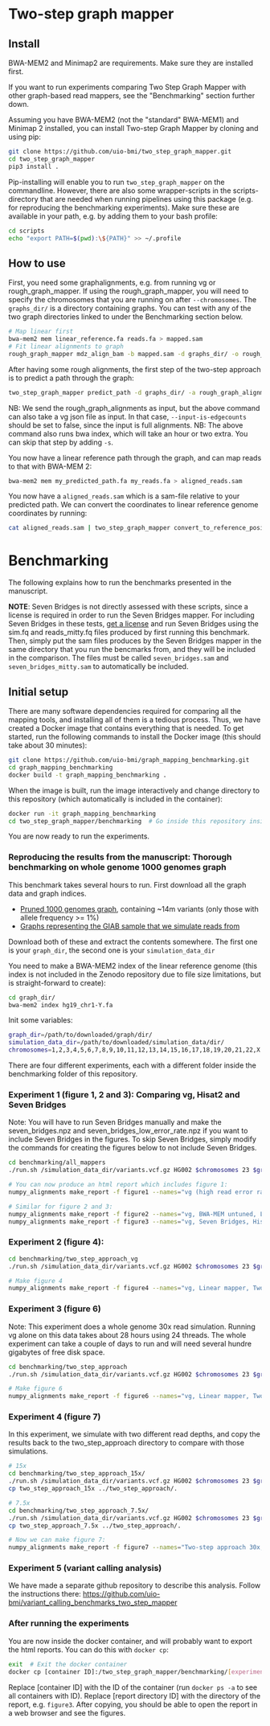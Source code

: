 # Two-step graph mapper

## Install
BWA-MEM2 and Minimap2 are requirements. Make sure they are installed first.

If you want to run experiments comparing Two Step Graph Mapper with other graph-based read mappers, see the "Benchmarking" section further down.

Assuming you have BWA-MEM2 (not the "standard" BWA-MEM1) and Minimap 2 installed, you can install Two-step Graph Mapper by cloning and using pip:
```bash
git clone https://github.com/uio-bmi/two_step_graph_mapper.git 
cd two_step_graph_mapper 
pip3 install .
```

Pip-installing will enable you to run `two_step_graph_mapper` on the commandline. However, there are also some wrapper-scripts in the scripts-directory
that are needed when running pipelines using this package (e.g. for reproducing the benchmarking experiments). Make sure these are available in your path, e.g. by
adding them to your bash profile:
```bash
cd scripts
echo "export PATH=$(pwd):\${PATH}" >> ~/.profile
```

## How to use 
First, you need some graphalignments, e.g. from running vg or rough_graph_mapper. 
If using the rough_graph_mapper, you will need to specify the chromosomes that you are running on after `--chromosomes`.
The `graphs_dir/` is a directory containing graphs. You can test with any of the two graph directories linked to under the Benchmarking
 section below. 

```bash
# Map linear first
bwa-mem2 mem linear_reference.fa reads.fa > mapped.sam
# Fit linear alignments to graph
rough_graph_mapper mdz_align_bam -b mapped.sam -d graphs_dir/ -o rough_graph_alignments -c 1,2,3
```


After having some rough alignments, the first step of the two-step approach is to predict a path through the graph:
```bash
two_step_graph_mapper predict_path -d graphs_dir/ -a rough_graph_alignments -c 1,2,3 -o my_predicted_path --input-is-edgecounts True
```
NB: We send the rough_graph_alignments as input, but the above command can also take a vg json file as input. 
In that case, `--input-is-edgecounts` should be set to false, since the input is full alignments.
NB: The above command also runs bwa index, which will take an hour or two extra. You can skip that step by adding `-s`.

You now have a linear reference path through the graph, and can map reads to that with BWA-MEM 2:
```bash
bwa-mem2 mem my_predicted_path.fa my_reads.fa > aligned_reads.sam
```

You now have a `aligned_reads.sam` which is a sam-file relative to your predicted path. 
We can convert the coordinates to linear reference genome coordinates by running:

```bash
cat aligned_reads.sam | two_step_graph_mapper convert_to_reference_positions -d graph_dir/ -l my_predicted_path -c 1,2,3 > converted.sam
```


# Benchmarking
The following explains how to run the benchmarks presented in the manuscript. 

**NOTE**: Seven Bridges is not directly assessed with these scripts, since a license is required in order to run the Seven Bridges mapper. 
For including Seven Bridges in these tests, [get a license](http://sevenbridges.com/graph-genome-academic-release) and run Seven Bridges 
using the sim.fq and reads_mitty.fq files produced by first running this benchmark. Then, simply put the sam files produces
 by the Seven Bridges mapper in the same directory that you run the bencmarks from, and they will be included
  in the comparison. The files must be called `seven_bridges.sam` and `seven_bridges_mitty.sam` to automatically
  be included.

## Initial setup
There are many software dependencies required for comparing all the mapping tools, and installing all of them is a tedious process.
Thus, we have created a Docker image that contains everything that is needed. To get started, run the following commands
to install the Docker image (this should take about 30 minutes):
```bash
git clone https://github.com/uio-bmi/graph_mapping_benchmarking.git
cd graph_mapping_benchmarking
docker build -t graph_mapping_benchmarking .
```

When the image is built, run the image interactively and change directory to this repository
(which automatically is included in the container):
```bash
docker run -it graph_mapping_benchmarking
cd two_step_graph_mapper/benchmarking  # Go inside this repository inside the container, and you are ready to run the benchmarks
```

You are now ready to run the experiments. 

### Reproducing the results from the manuscript: Thorough benchmarking on whole genome 1000 genomes graph
This benchmark takes several hours to run. First download all the graph data and graph indices. 
* [Pruned 1000 genomes graph](https://zenodo.org/record/2586090/files/human_pruned_1pc.tar.gz?download=1), containing ~14m variants (only those with allele frequency >= 1%)
* [Graphs representing the GIAB sample that we simulate reads from](https://zenodo.org/record/2586090/files/simulation_data.tar.gz?download=1)

Download both of these and extract the contents somewhere. The first one is your `graph_dir`, the second one is your `simulation_data_dir`

You need to make a BWA-MEM2 index of the linear reference genome (this index is not included in the Zenodo repository due to file size limitations, but is straight-forward to create):
```bash
cd graph_dir/
bwa-mem2 index hg19_chr1-Y.fa
```

Init some variables:
```bash
graph_dir=/path/to/downloaded/graph/dir/
simulation_data_dir=/path/to/downloaded/simulation_data/dir/
chromosomes=1,2,3,4,5,6,7,8,9,10,11,12,13,14,15,16,17,18,19,20,21,22,X


```

There are four different experiments, each with a different folder inside the benchmarking folder of this repository.

### Experiment 1 (figure 1, 2 and 3): Comparing vg, Hisat2 and Seven Bridges
Note: You will have to run Seven Bridges manually and make the seven_bridges.npz and seven_bridges_low_error_rate.npz if you want to include Seven Bridges in the figures.
To skip Seven Bridges, simply modify the commands for creating the figures below to not include Seven Bridges.
```bash
cd benchmarking/all_mappers
./run.sh /simulation_data_dir/variants.vcf.gz HG002 $chromosomes 23 $graph_dir 60 $graph_dir/wg $graph_dir/hisat2_index $graph_dir/hg19_chr1-Y.bwa-mem2.fa $graph_dir

# You can now produce an html report which includes figure 1:
numpy_alignments make_report -f figure1 --names="vg (high read error rate),vg (low read error rate), Seven Bridges (high read error rate), Seven Bridges (low read error rate), Hisat2 (high read error rate), Hisat2 (low read error rate)"  truth vg,vg_low_error,seven_bridges,seven_bridges_low_error,hisat2,hisat2_low_error "#3355FF,#79B4FF,#BC35C2,#D797DA,#148046,#5BC38B"

# Similar for figure 2 and 3:
numpy_alignments make_report -f figure2 --names="vg, BWA-MEM untuned, Linear mapper"  truth vg,bwa_untuned,linear "#3355FF,#D68B8B,#B81B1B"
numpy_alignments make_report -f figure3 --names="vg, Seven Bridges, Hisat2, Linear mapper"  truth vg,seven_bridges,hisat2,linear "#3355FF,#BC35C2,#D68B8B,#B81B1B"
```

### Experiment 2 (figure 4):
```bash
cd benchmarking/two_step_approach_vg
./run.sh /simulation_data_dir/variants.vcf.gz HG002 $chromosomes 23 $graph_dir 60 $graph_dir/wg $graph_dir/hg19_chr1-Y.bwa-mem2.fa $graph_dir/

# Make figure 4
numpy_alignments make_report -f figure4 --names="vg, Linear mapper, Two-step approach using vg-alignments" truth vg,linear,two_step_approach_vg "#3355FF,#B81B1B,#de9000"
```

### Experiment 3 (figure 6) 
Note: This experiment does a whole genome 30x read simulation. Running vg alone on this data takes about 28 hours using 24 threads. The whole experiment can take a couple of days to run 
and will need several hundre gigabytes of free disk space.
```bash
cd benchmarking/two_step_approach
./run.sh /simulation_data_dir/variants.vcf.gz HG002 $chromosomes 23 $graph_dir 60 $graph_dir/wg $graph_dir/hg19_chr1-Y.bwa-mem2.fa $graph_dir/

# Make figure 6
numpy_alignments make_report -f figure6 --names="vg, Linear mapper, Two-step approach" truth vg,linear,two_step_approach "#3355FF,#B81B1B,#89D2D9"
```

### Experiment 4 (figure 7)
In this experiment, we simulate with two different read depths, and copy the results back to the two_step_approach directory to compare with those simulations.
```bash
# 15x
cd benchmarking/two_step_approach_15x/
./run.sh /simulation_data_dir/variants.vcf.gz HG002 $chromosomes 23 $graph_dir 60 $graph_dir/wg $graph_dir/hg19_chr1-Y.bwa-mem2.fa $graph_dir/
cp two_step_approach_15x ../two_step_approach/.

# 7.5x
cd benchmarking/two_step_approach_7.5x/
./run.sh /simulation_data_dir/variants.vcf.gz HG002 $chromosomes 23 $graph_dir 60 $graph_dir/wg $graph_dir/hg19_chr1-Y.bwa-mem2.fa $graph_dir/
cp two_step_approach_7.5x ../two_step_approach/.

# Now we can make figure 7:
numpy_alignments make_report -f figure7 --names="Two-step approach 30x, Two-step approach 15x, Two-step approach 7.5x, vg" truth two_step_approach,two_step_approach_15x,two_step_approach7.5x,vg "#6E2C00,#BA4A00,#EB984E,#3355FF"
```


### Experiment 5 (variant calling analysis)
We have made a separate github repository to describe this analysis. Follow the instructions there:
https://github.com/uio-bmi/variant_calling_benchmarks_two_step_mapper


### After running the experiments
You are now inside the docker container, and will probably want to export the html reports. You can do this with `docker cp`:
```bash
exit  # Exit the docker container
docker cp [container ID]:/two_step_graph_mapper/benchmarking/[experiment]/[report directory id] .
```
Replace [container ID] with the ID of the container (run `docker ps -a` to see all containers with ID). Replace [report directory ID]
with the directory of the report, e.g. `figure3`. After copying, you should be able to open the report in a web browser and see the figures.





